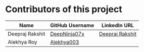 # Contributors of this project

|          Name          |     GitHub Username     |    LinkedIn URL    |
| -----------------------|-------------------------|--------------------|
| Deepraj Rakshit        |    [DeepNinja07x](https://github.com/DeepNinja07x)       |   [Deepraj Rakshit](https://www.linkedin.com/in/deepraj-rakshit)|
| Alekhya Roy            |    [Alekhya003](https://github.com/Alekhya003)  |    
